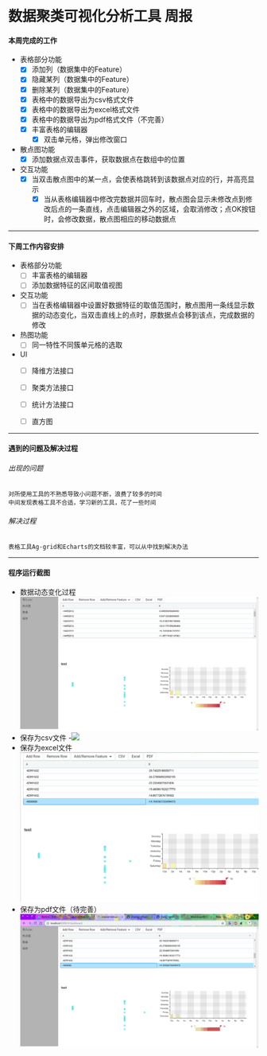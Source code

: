 # 数据聚类可视化分析工具 周报

#### 本周完成的工作

- 表格部分功能
  - [x] 添加列（数据集中的Feature）
  - [x] 隐藏某列（数据集中的Feature）
  - [x] 删除某列（数据集中的Feature）
  - [x] 表格中的数据导出为csv格式文件
  - [x] 表格中的数据导出为excel格式文件
  - [x] 表格中的数据导出为pdf格式文件（不完善）
  - [x] 丰富表格的编辑器
    - [x] 双击单元格，弹出修改窗口
- 散点图功能
  - [x] 添加数据点双击事件，获取数据点在数组中的位置
- 交互功能
  - [x] 当双击散点图中的某一点，会使表格跳转到该数据点对应的行，并高亮显示
    - [x] 当从表格编辑器中修改完数据并回车时，散点图会显示未修改点到修改后点的一条直线，点击编辑器之外的区域，会取消修改；点OK按钮时，会修改数据，散点图相应的移动数据点

----
#### 下周工作内容安排

- 表格部分功能
  - [ ] 丰富表格的编辑器
  - [ ] 添加数据特征的区间取值视图
- 交互功能
  - [ ] 当在表格编辑器中设置好数据特征的取值范围时，散点图用一条线显示数据的动态变化，当双击直线上的点时，原数据点会移到该点，完成数据的修改
- 热图功能
  - [ ] 同一特性不同簇单元格的选取
- UI
  - [ ] 降维方法接口
  - [ ] 聚类方法接口
  - [ ] 统计方法接口
  - [ ] 直方图
 



----

#### 遇到的问题及解决过程
###### 出现的问题

	对所使用工具的不熟悉导致小问题不断，浪费了较多的时间
	中间发现表格工具不合适，学习新的工具，花了一些时间
###### 解决过程
	表格工具Ag-grid和Echarts的文档较丰富，可以从中找到解决办法
----
#### 程序运行截图
- 数据动态变化过程
![](https://github.com/hhx7/cluster-virtualization/blob/master/03%E8%AF%A6%E7%BB%86%E8%AE%BE%E8%AE%A1/%E7%95%8C%E9%9D%A2%E8%AE%BE%E8%AE%A1/pictures/modifydata.gif)
- 保存为csv文件
-![](https://github.com/hhx7/cluster-virtualization/blob/master/03%E8%AF%A6%E7%BB%86%E8%AE%BE%E8%AE%A1/%E7%95%8C%E9%9D%A2%E8%AE%BE%E8%AE%A1/pictures/saveascsv.gif)
- 保存为excel文件
![](https://github.com/hhx7/cluster-virtualization/blob/master/03%E8%AF%A6%E7%BB%86%E8%AE%BE%E8%AE%A1/%E7%95%8C%E9%9D%A2%E8%AE%BE%E8%AE%A1/pictures/saveasexcel.gif)
- 保存为pdf文件（待完善）
![](https://github.com/hhx7/cluster-virtualization/blob/master/03%E8%AF%A6%E7%BB%86%E8%AE%BE%E8%AE%A1/%E7%95%8C%E9%9D%A2%E8%AE%BE%E8%AE%A1/pictures/saveaspdf.gif)
